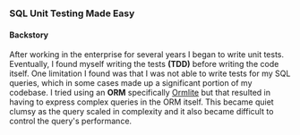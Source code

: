 ### SQL Unit Testing Made Easy

#### Backstory

After working in the enterprise for several years I began to write unit tests.  Eventually, I found myself writing 
the tests **(TDD)** before writing the code itself.  One limitation I found was that I was not able to write tests for my
SQL queries, which in some cases made up a significant portion of my codebase.  I tried using an **ORM** specifically [Ormlite](https://ormlite.com/)
but that resulted in having to express complex queries in the ORM itself.  This became quiet clumsy as the query scaled in complexity and it also
became difficult to control the query's performance.